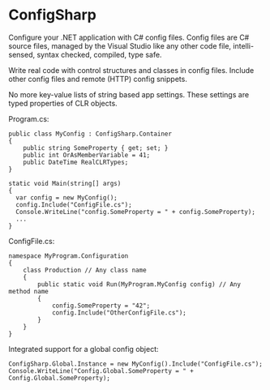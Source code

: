 ConfigSharp
===========

Configure your .NET application with C# config files. Config files are C# source files, managed by the Visual Studio like any other code file, intelli-sensed, syntax checked, compiled, type safe. 

Write real code with control structures and classes in config files. Include other config files and remote (HTTP) config snippets.

No more key-value lists of string based app settings. These settings are typed properties of CLR objects.

Program.cs:

    public class MyConfig : ConfigSharp.Container
    {
        public string SomeProperty { get; set; }
        public int OrAsMemberVariable = 41;
        public DateTime RealCLRTypes;
    }
    
    static void Main(string[] args)
    {
      var config = new MyConfig();
      config.Include("ConfigFile.cs");
      Console.WriteLine("config.SomeProperty = " + config.SomeProperty);
      ...
    }

ConfigFile.cs:

    namespace MyProgram.Configuration
    {
        class Production // Any class name
        {
            public static void Run(MyProgram.MyConfig config) // Any method name
            {
                config.SomeProperty = "42";
                config.Include("OtherConfigFile.cs");
            }
        }
    }

Integrated support for a global config object:

    ConfigSharp.Global.Instance = new MyConfig().Include("ConfigFile.cs");
    Console.WriteLine("Config.Global.SomeProperty = " + Config.Global.SomeProperty);

